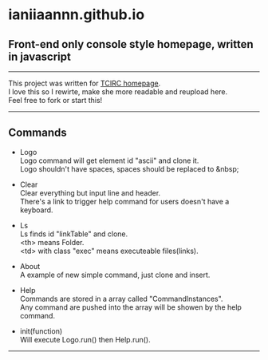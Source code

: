 # ianiiaannn.github.io

## Front-end only console style homepage, written in javascript

---

This project was written for [TCIRC homepage](https://tcirc.tw/).\
I love this so I rewirte, make she more readable and reupload here.\
Feel free to fork or start this!

---

## Commands

* Logo\
Logo command will get element id "ascii" and clone it.\
Logo shouldn't have spaces, spaces should be replaced to &nbsp\;

* Clear\
Clear everything but input line and header.\
There's a link to trigger help command for users doesn't have a keyboard.

* Ls\
Ls finds id "linkTable" and clone.\
\<th> means Folder.\
\<td> with class "exec" means executeable files(links).

* About\
A example of new simple command, just clone and insert.

* Help\
Commands are stored in a array called "CommandInstances".\
Any command are pushed into the array will be showen by the help command.

* init(function)\
Will execute Logo.run() then Help.run().

---
